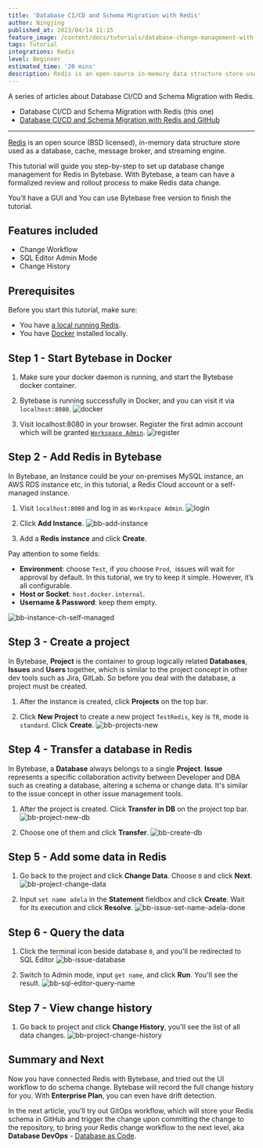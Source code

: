 ```yaml
---
title: 'Database CI/CD and Schema Migration with Redis'
author: Ningjing
published_at: 2023/04/14 11:15
feature_image: /content/docs/tutorials/database-change-management-with-redis/feature-image.webp
tags: Tutorial
integrations: Redis
level: Beginner
estimated_time: '20 mins'
description: Redis is an open-source in-memory data structure store used as a database, cache, message broker, and streaming engine.This tutorial will guide you step-by-step to set up database change management for Redis in Bytebase.
---
```


A series of articles about Database CI/CD and Schema Migration with Redis.

- Database CI/CD and Schema Migration with Redis (this one)
- [Database CI/CD and Schema Migration with Redis and GitHub](/docs/tutorials/database-change-management-with-redis-and-github)

---

[Redis](https://redis.io/) is an open source (BSD licensed), in-memory data structure store used as a database, cache, message broker, and streaming engine.

This tutorial will guide you step-by-step to set up database change management for Redis in Bytebase. With Bytebase, a team can have a formalized review and rollout process to make Redis data change.

You’ll have a GUI and You can use Bytebase free version to finish the tutorial.

## Features included

- Change Workflow
- SQL Editor Admin Mode
- Change History

## Prerequisites

Before you start this tutorial, make sure:

- You have [a local running Redis](https://redis.io/docs/getting-started/installation/).
- You have [Docker](https://www.docker.com/) installed locally.

## Step 1 - Start Bytebase in Docker

1. Make sure your docker daemon is running, and start the Bytebase docker container.

   <IncludeBlock url="/docs/get-started/install/terminal-docker-run"></IncludeBlock>

2. Bytebase is running successfully in Docker, and you can visit it via `localhost:8080`.
   ![docker](/content/docs/tutorials/database-change-management-with-redis/docker.webp)

3. Visit localhost:8080 in your browser. Register the first admin account which will be granted [`Workspace Admin`](/docs/concepts/roles-and-permissions).
   ![register](/content/docs/tutorials/database-change-management-with-redis/register.webp)

## Step 2 - Add Redis in Bytebase

In Bytebase, ​​an Instance could be your on-premises MySQL instance, an AWS RDS instance etc, in this tutorial, a Redis Cloud account or a self-managed instance.

1. Visit `localhost:8080` and log in as `Workspace Admin`.
   ![login](/content/docs/tutorials/database-change-management-with-redis/login.webp)

2. Click **Add Instance**.
   ![bb-add-instance](/content/docs/tutorials/database-change-management-with-redis/bb-add-instance.webp)

3. Add a **Redis instance** and click **Create**.

Pay attention to some fields:

- **Environment**: choose `Test`, if you choose `Prod`,  issues will wait for approval by default. In this tutorial, we try to keep it simple. However, it’s all configurable.
- **Host or Socket**: `host.docker.internal`.
- **Username & Password**: keep them empty.

![bb-instance-ch-self-managed](/content/docs/tutorials/database-change-management-with-redis/bb-create-instance-redis.webp)

## Step 3 - Create a project

In Bytebase, **Project** is the container to group logically related **Databases**, **Issues** and **Users** together, which is similar to the project concept in other dev tools such as Jira, GitLab. So before you deal with the database, a project must be created.

1. After the instance is created, click **Projects** on the top bar.

2. Click **New Project** to create a new project `TestRedis`, key is `TR`, mode is `standard`. Click **Create**.
   ![bb-projects-new](/content/docs/tutorials/database-change-management-with-redis/bb-projects-new.webp)

## Step 4 - Transfer a database in Redis

In Bytebase, a **Database** always belongs to a single **Project**. **Issue** represents a specific collaboration activity between Developer and DBA such as creating a database, altering a schema or change data. It's similar to the issue concept in other issue management tools.

1. After the project is created. Click **Transfer in DB** on the project top bar.
   ![bb-project-new-db](/content/docs/tutorials/database-change-management-with-redis/bb-project-transfer-in-db.webp)

1. Choose one of them and click **Transfer**.
   ![bb-create-db](/content/docs/tutorials/database-change-management-with-redis/bb-project-transfer-in-redis-0.webp)

## Step 5 - Add some data in Redis

1. Go back to the project and click **Change Data**. Choose `0` and click **Next**.
   ![bb-project-change-data](/content/docs/tutorials/database-change-management-with-redis/bb-project-change-data.webp)

2. Input `set name adela` in the **Statement** fieldbox and click **Create**. Wait for its execution and click **Resolve**.
   ![bb-issue-set-name-adela-done](/content/docs/tutorials/database-change-management-with-redis/bb-issue-set-name-adela-done.webp)

## Step 6 - Query the data

1. Click the terminal icon beside database `0`, and you'll be redirected to SQL Editor
   ![bb-issue-database](/content/docs/tutorials/database-change-management-with-redis/bb-issue-database.webp)

2. Switch to Admin mode, input `get name`, and click **Run**. You'll see the result.
   ![bb-sql-editor-query-name](/content/docs/tutorials/database-change-management-with-redis/bb-sql-editor-query-name.webp)

## Step 7 - View change history

1. Go back to project and click **Change History**, you'll see the list of all data changes.
   ![bb-project-change-history](/content/docs/tutorials/database-change-management-with-redis/bb-project-change-history.webp)

## Summary and Next

Now you have connected Redis with Bytebase, and tried out the UI workflow to do schema change. Bytebase will record the full change history for you. With **Enterprise Plan**, you can even have drift detection.

In the next article, you’ll try out GitOps workflow, which will store your Redis schema in GitHub and trigger the change upon committing the change to the repository, to bring your Redis change workflow to the next level, aka **Database DevOps** - [Database as Code](/blog/database-as-code).
